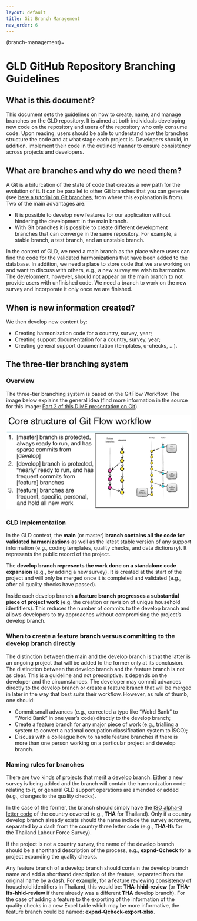 ```yaml
---
layout: default
title: Git Branch Management
nav_order: 6
---
```

(branch-management)=
# GLD GitHub Repository Branching Guidelines

## What is this document?

This document sets the guidelines on how to create, name, and manage branches on the GLD repository. It is aimed at both individuals developing new code on the repository and users of the repository who only consume code. Upon reading, users should be able to understand how the branches structure the code and at what stage each project is. Developers should, in addition, implement their code in the outlined manner to ensure consistency across projects and developers.

## What are branches and why do we need them?

A Git is a bifurcation of the state of code that creates a new path for the evolution of it. It can be parallel to other Git branches that you can generate (see [here a tutorial on Git branches](https://www.hostinger.com/tutorials/how-to-use-git-branches/), from where this explanation is from). Two of the main advantages are:

- It is possible to develop new features for our application without hindering the development in the main branch.
- With Git branches it is possible to create different development branches that can converge in the same repository. For example, a stable branch, a test branch, and an unstable branch.

In the context of GLD, we need a main branch as the place where users can find the code for the validated harmonizations that have been added to the database. In addition, we need a place to store code that we are working on and want to discuss with others, e.g., a new survey we wish to harmonize. The development, however, should not appear on the main branch to not provide users with unfinished code. We need a branch to work on the new survey and incorporate it only once we are finished.

## When is new information created?

We then develop new content by:

- Creating harmonization code for a country, survey, year;
- Creating support documentation for a country, survey, year;
- Creating general support documentation (templates, q-checks, …).

## The three-tier branching system

### Overview

The three-tier branching system is based on the GitFlow Workflow. The image below explains the general idea (find more information in the source for this image: [Part 2 of this DIME presentation on Git]( https://github.com/worldbank/DIME-Resources/blob/master/git-3-flow.pdf)).

![image](../images/gitflow_dime_image.png)

### GLD implementation

In the GLD context, the **main** (or master) **branch contains all the code for validated harmonizations** as well as the latest stable version of any support information (e.g., coding templates, quality checks, and data dictionary). It represents the public record of the project.

The **develop branch represents the work done on a standalone code expansion** (e.g., by adding a new survey). It is created at the start of the project and will only be merged once it is completed and validated (e.g., after all quality checks have passed).

Inside each develop branch **a feature branch progresses a substantial piece of project work** (e.g. the creation or revision of unique household identifiers). This reduces the number of commits to the develop branch and allows developers to try approaches without compromising the project’s develop branch.

### When to create a feature branch versus committing to the develop branch directly

The distinction between the main and the develop branch is that the latter is an ongoing project that will be added to the former only at its conclusion. The distinction between the develop branch and the feature branch is not as clear. This is a guideline and not prescriptive. It depends on the developer and the circumstances. The developer may commit advances directly to the develop branch or create a feature branch that will be merged in later in the way that best suits their workflow. However, as rule of thumb, one should:

- Commit small advances (e.g., corrected a typo like “Wolrd Bank” to “World Bank” in one year’s code) directly to the develop branch;
- Create a feature branch for any major piece of work (e.g., trialling a system to convert a national occupation classification system to ISCO);
- Discuss with a colleague how to handle feature branches if there is more than one person working on a particular project and develop branch.

### Naming rules for branches

There are two kinds of projects that merit a develop branch. Either a new survey is being added and the branch will contain the harmonization code relating to it, or general GLD support operations are amended or added (e.g., changes to the quality checks).

In the case of the former, the branch should simply have the [ISO alpha-3 letter code]( https://en.wikipedia.org/wiki/ISO_3166-1_alpha-3) of the country covered (e.g., **THA** for Thailand). Only if a country develop branch already exists should the name include the survey acronym, separated by a dash from the country three letter code (e.g., **THA-lfs** for the Thailand Labour Force Survey).

If the project is not a country survey, the name of the develop branch should be a shorthand description of the process, e.g., **expnd-Qcheck** for a project expanding the quality checks.

Any feature branch of a develop branch should contain the develop branch name and add a shorthand description of the feature, separated from the original name by a dash. For example, for a feature reviewing consistency of household identifiers in Thailand, this would be: **THA-hhid-review** (or **THA-lfs-hhid-review** if there already was a different **THA** develop branch). For the case of adding a feature to the exporting of the information of the quality checks in a new Excel table which may be more informative, the feature branch could be named: **expnd-Qcheck-export-xlsx**.
